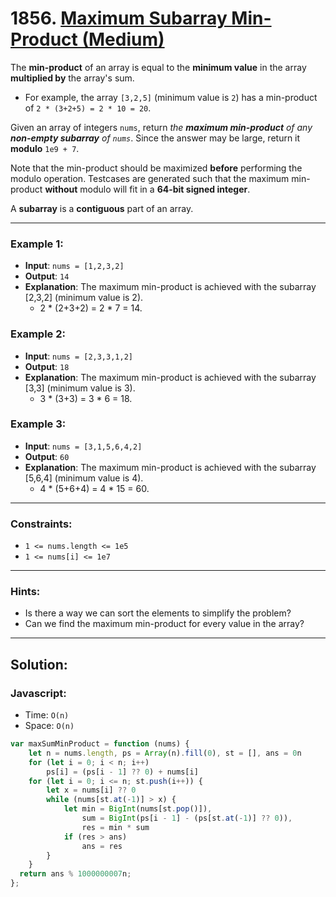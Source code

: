 # 1856. [Maximum Subarray Min-Product (Medium)](https://leetcode.com/problems/maximum-subarray-min-product/)

The **min-product** of an array is equal to the **minimum value** in the array **multiplied by** the array's sum.
 - For example, the array `[3,2,5]` (minimum value is `2`) has a min-product of `2 * (3+2+5) = 2 * 10 = 20`.

Given an array of integers `nums`, return _the **maximum min-product** of any **non-empty subarray** of `nums`_. Since the answer may be large, return it **modulo** `1e9 + 7`.

Note that the min-product should be maximized **before** performing the modulo operation. Testcases are generated such that the maximum min-product **without** modulo will fit in a **64-bit signed integer**.

A **subarray** is a **contiguous** part of an array.

---
### Example 1:
 - **Input**: `nums = [1,2,3,2]`
 - **Output**: `14`
 - **Explanation**: The maximum min-product is achieved with the subarray [2,3,2] (minimum value is 2).
   - 2 * (2+3+2) = 2 * 7 = 14.

### Example 2:
 - **Input**: `nums = [2,3,3,1,2]`
 - **Output**: `18`
 - **Explanation**: The maximum min-product is achieved with the subarray [3,3] (minimum value is 3).
   - 3 * (3+3) = 3 * 6 = 18.

### Example 3:
 - **Input**: `nums = [3,1,5,6,4,2]`
 - **Output**: `60`
 - **Explanation**: The maximum min-product is achieved with the subarray [5,6,4] (minimum value is 4).
   - 4 * (5+6+4) = 4 * 15 = 60.

---
### Constraints:
 - `1 <= nums.length <= 1e5`
 - `1 <= nums[i] <= 1e7`

---
### Hints:
 - Is there a way we can sort the elements to simplify the problem?
 - Can we find the maximum min-product for every value in the array?

---
## Solution:
### Javascript:
- Time: `O(n)`
- Space: `O(n)`

```js
var maxSumMinProduct = function (nums) {
    let n = nums.length, ps = Array(n).fill(0), st = [], ans = 0n
    for (let i = 0; i < n; i++)
        ps[i] = (ps[i - 1] ?? 0) + nums[i]
    for (let i = 0; i <= n; st.push(i++)) {
        let x = nums[i] ?? 0
        while (nums[st.at(-1)] > x) {
            let min = BigInt(nums[st.pop()]),
                sum = BigInt(ps[i - 1] - (ps[st.at(-1)] ?? 0)),
                res = min * sum
            if (res > ans)
                ans = res
        }
    }
  return ans % 1000000007n;
};
```
